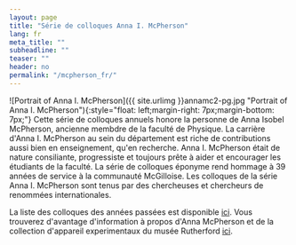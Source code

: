 ```yaml
---
layout: page
title: "Série de colloques Anna I. McPherson"
lang: fr
meta_title: ""
subheadline: ""
teaser: ""
header: no
permalink: "/mcpherson_fr/"
---
```

![Portrait of Anna I. McPherson]({{ site.urlimg }}annamc2-pg.jpg "Portrait of Anna I. McPherson"){:style="float: left;margin-right: 7px;margin-bottom: 7px;"}
Cette série de colloques annuels honore la personne de Anna Isobel McPherson, ancienne membdre de la faculté de Physique. La carrière d'Anna I. McPherson au sein du département est riche de contributions aussi bien en enseignement, qu'en recherche. Anna I. McPherson était de nature consiliante, progressiste et toujours prête à aider et encourager les étudiants de la faculté. La série de colloques éponyme rend hommage à 39 années de service à la communauté McGilloise. Les colloques de la série Anna I. McPherson sont tenus par des chercheuses et chercheurs de renommées internationales.     

La liste des colloques des années passées est disponible [ici](http://www.physics.mcgill.ca/outreach/mcpherson.html). Vous trouverez d'avantage d'information à propos d'Anna McPherson et de la collection d'appareil experimentaux du musée Rutherford [ici](http://www.physics.mcgill.ca/museum/anna_mcpherson.htm).
